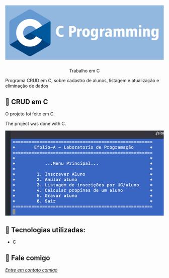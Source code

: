 <h1 align="center">
    <img width="600" src="c.png" />
</h1>


<p align="center">
Trabalho em C
    
Programa CRUD em C, sobre cadastro de alunos, listagem e atualização e eliminação de dados
</p>

📌 CRUD em C 
------------------
O projeto foi feito em C.


The project was done with C.


<img src="menu.png" alt="page-home">


🔧 Tecnologias utilizadas:
------------------

- C 

💬 Fale comigo
------------------
[*Entre em contato comigo*](https://www.linkedin.com/in/ivo-baptista-3712144/)






